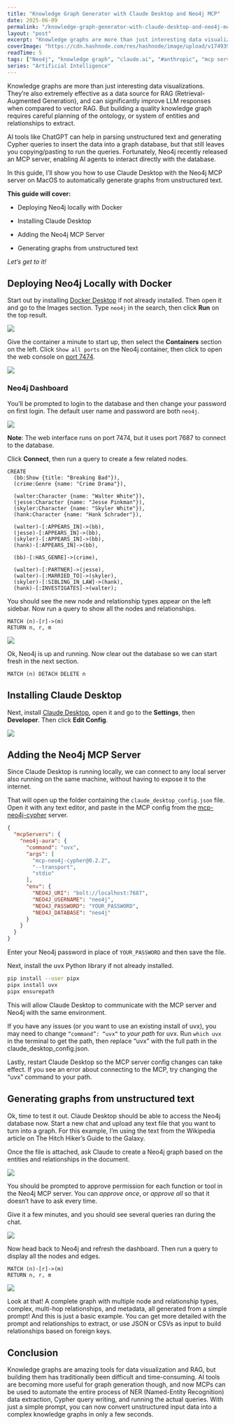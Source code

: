 ```yaml
---
title: "Knowledge Graph Generator with Claude Desktop and Neo4j MCP"
date: 2025-06-09
permalink: "/knowledge-graph-generator-with-claude-desktop-and-neo4j-mcp/"
layout: "post"
excerpt: "Knowledge graphs are more than just interesting data visualizations. They’re also extremely effective as a data source for RAG (Retrieval-Augmented Generation), and can significantly improve LLM responses when compared to vector RAG. But building a q..."
coverImage: "https://cdn.hashnode.com/res/hashnode/image/upload/v1749393402402/d4f8d4a9-a959-4d2c-9d75-d6642ad2191e.png"
readTime: 5
tags: ["Neo4j", "knowledge graph", "claude.ai", "#anthropic", "mcp server", "RAG ", "llm", "named entity recognition", "AI"]
series: "Artificial Intelligence"
---
```


Knowledge graphs are more than just interesting data visualizations. They’re also extremely effective as a data source for RAG (Retrieval-Augmented Generation), and can significantly improve LLM responses when compared to vector RAG. But building a quality knowledge graph requires careful planning of the ontology, or system of entities and relationships to extract.

AI tools like ChatGPT can help in parsing unstructured text and generating Cypher queries to insert the data into a graph database, but that still leaves you copying/pasting to run the queries. Fortunately, Neo4j recently released an MCP server, enabling AI agents to interact directly with the database.

In this guide, I’ll show you how to use Claude Desktop with the Neo4j MCP server on MacOS to automatically generate graphs from unstructured text.

**This guide will cover:**

* Deploying Neo4j locally with Docker
    
* Installing Claude Desktop
    
* Adding the Neo4j MCP Server
    
* Generating graphs from unstructured text

*Let’s get to it!*

## Deploying Neo4j Locally with Docker

Start out by installing [Docker Desktop](https://www.docker.com/products/docker-desktop/) if not already installed. Then open it and go to the Images section. Type `neo4j` in the search, then click **Run** on the top result.

![](https://cdn.hashnode.com/res/hashnode/image/upload/v1749307825004/594959c3-883b-4149-b686-19f52d0ad995.png)

Give the container a minute to start up, then select the **Containers** section on the left. Click `Show all ports` on the Neo4j container, then click to open the web console on [port 7474](http://localhost:7474/).

![](https://cdn.hashnode.com/res/hashnode/image/upload/v1749308298439/fa7cd9a8-6c92-4649-bbd3-a0f16a46b168.png)

### Neo4j Dashboard

You’ll be prompted to login to the database and then change your password on first login. The default user name and password are both `neo4j`.

![](https://cdn.hashnode.com/res/hashnode/image/upload/v1749308464054/83d7d852-e4ce-4c1b-b2a0-aa9aa38cd7bb.png)

**Note**: The web interface runs on port 7474, but it uses port 7687 to connect to the database.

Click **Connect**, then run a query to create a few related nodes.

```plaintext
CREATE
  (bb:Show {title: "Breaking Bad"}),
  (crime:Genre {name: "Crime Drama"}),

  (walter:Character {name: "Walter White"}),
  (jesse:Character {name: "Jesse Pinkman"}),
  (skyler:Character {name: "Skyler White"}),
  (hank:Character {name: "Hank Schrader"}),

  (walter)-[:APPEARS_IN]->(bb),
  (jesse)-[:APPEARS_IN]->(bb),
  (skyler)-[:APPEARS_IN]->(bb),
  (hank)-[:APPEARS_IN]->(bb),

  (bb)-[:HAS_GENRE]->(crime),

  (walter)-[:PARTNER]->(jesse),
  (walter)-[:MARRIED_TO]->(skyler),
  (skyler)-[:SIBLING_IN_LAW]->(hank),
  (hank)-[:INVESTIGATES]->(walter);
```

You should see the new node and relationship types appear on the left sidebar. Now run a query to show all the nodes and relationships.

```plaintext
MATCH (n)-[r]->(m)
RETURN n, r, m
```

![](https://cdn.hashnode.com/res/hashnode/image/upload/v1749309493119/91f82139-957c-4a92-b24a-a926c9129bb4.png)

Ok, Neo4j is up and running. Now clear out the database so we can start fresh in the next section.

```plaintext
MATCH (n) DETACH DELETE n
```

## Installing Claude Desktop

Next, install [Claude Desktop](https://claude.ai/download), open it and go to the **Settings**, then **Developer**. Then click **Edit Config**.

![](https://cdn.hashnode.com/res/hashnode/image/upload/v1749309770123/c5f96851-4d46-4de0-b416-a17ee202ef38.png)

## Adding the Neo4j MCP Server

Since Claude Desktop is running locally, we can connect to any local server also running on the same machine, without having to expose it to the internet.

That will open up the folder containing the `claude_desktop_config.json` file. Open it with any text editor, and paste in the MCP config from the [mcp-neo4j-cypher](https://pypi.org/project/mcp-neo4j-cypher/) server.

```json
{
  "mcpServers": {
    "neo4j-aura": {
      "command": "uvx",
      "args": [
        "mcp-neo4j-cypher@0.2.2",
        "--transport",
        "stdio"
      ],
      "env": {
        "NEO4J_URI": "bolt://localhost:7687",
        "NEO4J_USERNAME": "neo4j",
        "NEO4J_PASSWORD": "YOUR_PASSWORD",
        "NEO4J_DATABASE": "neo4j"
      }
    }
  }
}
```

Enter your Neo4j password in place of `YOUR_PASSWORD` and then save the file.

Next, install the uvx Python library if not already installed.

```bash
pip install --user pipx
pipx install uvx            
pipx ensurepath
```

This will allow Claude Desktop to communicate with the MCP server and Neo4j with the same environment.

If you have any issues (or you want to use an existing install of uvx), you may need to change `“command”: “uvx“` to *your path* for uvx. Run `which uvx` in the terminal to get the path, then replace “uvx” with the full path in the claude\_desktop\_config.json.

Lastly, restart Claude Desktop so the MCP server config changes can take effect. If you see an error about connecting to the MCP, try changing the “uvx” command to your path.

## Generating graphs from unstructured text

Ok, time to test it out. Claude Desktop should be able to access the Neo4j database now. Start a new chat and upload any text file that you want to turn into a graph. For this example, I’m using the text from the Wikipedia article on The Hitch Hiker’s Guide to the Galaxy.

Once the file is attached, ask Claude to create a Neo4j graph based on the entities and relationships in the document.

![](https://cdn.hashnode.com/res/hashnode/image/upload/v1749310973308/5c0dc616-8f5d-483f-83fc-9862e6b6a37f.png)

You should be prompted to approve permission for each function or tool in the Neo4j MCP server. You can *approve once*, or *approve all* so that it doesn’t have to ask every time.

Give it a few minutes, and you should see several queries ran during the chat.

![](https://cdn.hashnode.com/res/hashnode/image/upload/v1749311092403/bca7733f-23c9-48b6-bf11-24943cb9214f.png)

Now head back to Neo4j and refresh the dashboard. Then run a query to display all the nodes and edges.

```plaintext
MATCH (n)-[r]->(m)
RETURN n, r, m
```

![](https://cdn.hashnode.com/res/hashnode/image/upload/v1749311179941/5602a5a2-97b5-4fd1-8aeb-40fbc3a61b19.png)

Look at that! A complete graph with multiple node and relationship types, complex, multi-hop relationships, and metadata, all generated from a simple prompt! And this is just a basic example. You can get more detailed with the prompt and relationships to extract, or use JSON or CSVs as input to build relationships based on foreign keys.

## Conclusion

Knowledge graphs are amazing tools for data visualization and RAG, but building them has traditionally been difficult and time-consuming. AI tools are becoming more useful for graph generation though, and now MCPs can be used to automate the entire process of NER (Named-Entity Recognition) data extraction, Cypher query writing, and running the actual queries. With just a simple prompt, you can now convert unstructured input data into a complex knowledge graphs in only a few seconds.